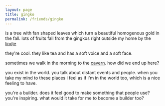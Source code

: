 ```yaml
---
layout: page
title: gingko
permalink: /friends/gingko
---
```


is a tree with fan shaped leaves which turn a beautiful homogenous gold in the fall. lots of fruits fall from the gingkos right outside my home by the [lindje](/places/river)

they're cool. they like tea and has a soft voice and a soft face. 

sometimes we walk in the morning to the [cavern](/places/cavern). how did we end up here?

you exist in the world. you talk about distant events and people. when you take my mind to these places i feel as if i'm in the world too, which is a nice feeling to have.

you're a builder. does it feel good to make something that people use? you're inspiring. what would it take for me to become a builder too?